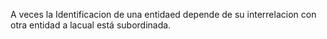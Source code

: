 A veces la Identificacion de una entidaed depende de su interrelacion con otra entidad a lacual está subordinada. 